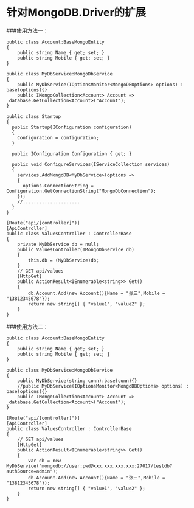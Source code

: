 # 针对MongoDB.Driver的扩展

###使用方法一：

    public class Account:BaseMongoEntity
    {
        public string Name { get; set; }
        public string Mobile { get; set; }
    }

    public class MyDbService:MongoDbService
    {
        public MyDbService(IOptionsMonitor<MongoDBOptions> options) : base(options){}
        public IMongoCollection<Account> Account => _database.GetCollection<Account>("Account");
    }

    public class Startup
    {
      public Startup(IConfiguration configuration)
      {
        Configuration = configuration;
      }

      public IConfiguration Configuration { get; }

      public void ConfigureServices(IServiceCollection services)
      {
        services.AddMongoDB<MyDbService>(options =>
        {
          options.ConnectionString = Configuration.GetConnectionString("MongoDbConnection");
        });
        //.....................
      }
    }
    
    [Route("api/[controller]")]
    [ApiController]
    public class ValuesController : ControllerBase
    {
        private MyDbService db = null;
        public ValuesController(IMongoDbService db)
        {
            this.db = (MyDbService)db;
        }
        // GET api/values
        [HttpGet]
        public ActionResult<IEnumerable<string>> Get()
        {
            db.Account.Add(new Account(){Name = "张三",Mobile = "13812345678"});
            return new string[] { "value1", "value2" };
        }
    }
    
    
###使用方法二：

    public class Account:BaseMongoEntity
    {
        public string Name { get; set; }
        public string Mobile { get; set; }
    }

    public class MyDbService:MongoDbService
    {        
        public MyDbService(string conn):base(conn){}
        //public MyDbService(IOptionsMonitor<MongoDBOptions> options) : base(options){}
        public IMongoCollection<Account> Account => _database.GetCollection<Account>("Account");
    }
    
    [Route("api/[controller]")]
    [ApiController]
    public class ValuesController : ControllerBase
    {
        // GET api/values
        [HttpGet]
        public ActionResult<IEnumerable<string>> Get()
        {
            var db = new MyDbService("mongodb://user:pwd@xxx.xxx.xxx.xxx:27017/testdb?authSource=admin");
            db.Account.Add(new Account(){Name = "张三",Mobile = "13812345678"});
            return new string[] { "value1", "value2" };
        }
    }
    
